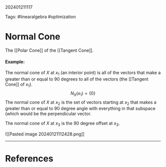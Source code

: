 202401211117

Tags: #linearalgebra #optimization 

# Normal Cone
The [[Polar Cone]] of the [[Tangent Cone]].

#### Example:
The normal cone of $X$ at $x_1$ (an interior point) is all of the vectors that make a greater than or equal to 90 degrees to all of the vectors (the [[Tangent Cone]] of $x_1$).
$$
N_X(x_1) = \{0\}
$$
The normal cone of $X$ at $x_2$ is the set of vectors starting at $x_2$ that makes a greater than or equal to 90 degree angle with everything in that subspace (which would be the perpendicular vector.

The normal cone of $X$ at $x_3$ is the 90 degree offset at $x_3$.

![[Pasted image 20240121112428.png]]

---
# References
